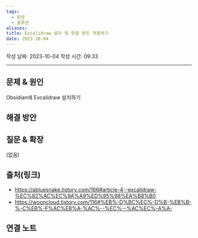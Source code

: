 ```yaml
---
tags: 
  - 완성
  - 솔루션
aliases: 
title: Excalidraw 설치 및 한글 폰트 적용하기
date: 2023-10-04
---
```

작성 날짜: 2023-10-04
작성 시간: 09:33


----

## 문제 & 원인

Obsidian에 Excalidraw 설치하기

## 해결 방안


## 질문 & 확장

(없음)

## 출처(링크)
-  https://abluesnake.tistory.com/166#article-4--excalidraw-%EC%82%AC%EC%9A%A9%ED%95%98%EA%B8%B0
- https://wooncloud.tistory.com/116#%EB%-D%BC%EC%-D%B-%EB%B-%-C%EB%-F%AC%EB%A-%AC%--%EC%--%AC%EC%-A%A-

## 연결 노트
